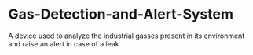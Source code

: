 # Gas-Detection-and-Alert-System
A device used to analyze the industrial gasses present in its environment and raise an alert in case of a leak
